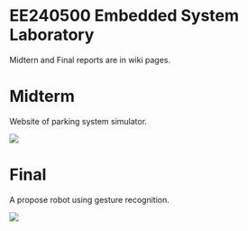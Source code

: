 # EE240500 Embedded System Laboratory
Midtern and Final reports are in wiki pages.

# Midterm
Website of parking system simulator.

![](http://i.imgur.com/v32JA1z.png)

# Final
A propose robot using gesture recognition.

![](http://i.imgur.com/K0s5Rjb.jpg)
